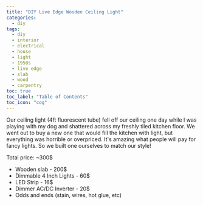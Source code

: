 ```yaml
---
title: "DIY Live Edge Wooden Ceiling Light"
categories:
  - diy
tags:
  - diy
  - interior
  - electrical
  - house
  - light
  - 1950s
  - live edge
  - slab
  - wood
  - carpentry
toc: true
toc_label: "Table of Contents"
toc_icon: "cog"
---
```


Our ceiling light (4ft fluorescent tube) fell off our ceiling one day while I was playing with my dog and shattered across my freshly tiled kitchen floor. We went out to buy a new one that would fill the kitchen with light, but everything was horrible or overpriced. It's amazing what people will pay for fancy lights. So we built one ourselves to match our style!

Total price: ~300$

* Wooden slab - 200$
* Dimmable 4 Inch Lights - 60$
* LED Strip - 16$
* Dimmer AC/DC Inverter - 20$
* Odds and ends (stain, wires, hot glue, etc)

### 